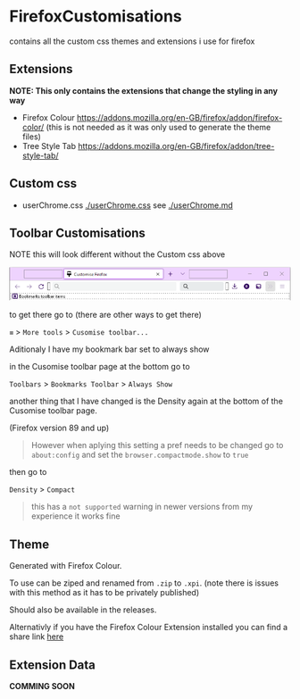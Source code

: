 # FirefoxCustomisations
contains all the custom css themes and extensions i use for firefox

## Extensions
**NOTE: This only contains the extensions that change the styling in any way**
- Firefox Colour https://addons.mozilla.org/en-GB/firefox/addon/firefox-color/ (this is not needed as it was only used to generate the theme files)
- Tree Style Tab https://addons.mozilla.org/en-GB/firefox/addon/tree-style-tab/

## Custom css
- userChrome.css [./userChrome.css](./userChrome.css) see [./userChrome.md](./userChrome.md)

## Toolbar Customisations
NOTE this will look different without the Custom css above

![toolbar customisation image](./ToolbarCustomisation.png)

to get there go to (there are other ways to get there)

`≡` > `More tools` > `Cusomise toolbar...`

Aditionaly I have my bookmark bar set to always show

in the Cusomise toolbar page at the bottom go to

`Toolbars` > `Bookmarks Toolbar` > `Always Show`

another thing that I have changed is the Density again at the bottom of the Cusomise toolbar page.

(Firefox version 89 and up)
> However when aplying this setting a pref needs to be changed 
> go to `about:config` and set the `browser.compactmode.show` to `true`

then go to

`Density` > `Compact`
> this has a `not supported` warning in newer versions from my experience it works fine

## Theme
Generated with Firefox Colour.

To use can be ziped and renamed from `.zip` to `.xpi`. (note there is issues with this method as it has to be privately published)

Should also be available in the releases.

Alternativly if you have the Firefox Colour Extension installed you can find a share link [here](https://color.firefox.com/?theme=XQAAAAJmAQAAAAAAAABBKYhm849SCia73laEGccwS-xMDPsqvXkIbAF6EJDWcx9sS_Bi3JZGE6ZZI2STfI2PTljkk0BgVDr_x5nZIXQTNQvpV_y9uYuRVo-3iuAeC3IhKKigWxnnt8IC9aL4MJRjxEDRWMsuraA9rnFyohT3vrE9RZKNjKeaMRfWTVjoxTeTWfQ0CLgoJUAACix4S9wYQm_9woPubekmFhNQRXEkMoieDj1kPAQWMuXJNZaicOZajWZKGa8e88lwYrrY5u2SXFJ8x36ImRrOaZhMPDx19HQNPbxb-pCTVun__uE9Kw)

## Extension Data
**COMMING SOON**
